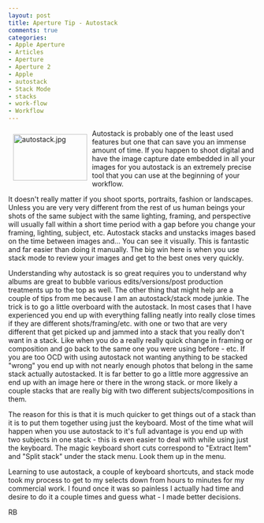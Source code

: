 ```yaml
---
layout: post
title: Aperture Tip - Autostack
comments: true
categories:
- Apple Aperture
- Articles
- Aperture
- Aperture 2
- Apple
- autostack
- Stack Mode
- stacks
- work-flow
- Workflow
---
```

<a rel="lightbox" href="/wp-content/uploads/2009/12/autostack.jpg"><img title="autostack.jpg" src="/wp-content/uploads/2009/12/.thumbs/.autostack.jpg" border="0" alt="autostack.jpg" hspace="10" vspace="10" width="150" height="94" align="left" /></a>Autostack is probably one of the least used features but one that can save you an immense amount of time. If you happen to shoot digital and have the image capture date embedded in all your images for you autostack is an extremely precise tool that you can use at the beginning of your workflow.

It doesn't really matter if you shoot sports, portraits, fashion or landscapes. Unless you are very very different from the rest of us human beings your shots of the same subject with the same lighting, framing, and perspective will usually fall within a short time period with a gap before you change your framing, lighting, subject, etc. Autostack stacks and unstacks images based on the time between images and... You can see it visually. This is fantastic and far easier than doing it manually. The big win here is when you use stack mode to review your images and get to the best ones very quickly.

Understanding why autostack is so great requires you to understand why albums are great to bubble various edits/versions/post production treatments up to the top as well. The other thing that might help are a couple of tips from me because I am an autostack/stack mode junkie. The trick is to go a little overboard with the autostack. In most cases that I have experienced you end up with everything falling neatly into really close times if they are different shots/framing/etc. with one or two that are very different that get picked up and jammed into a stack that you really don't want in a stack. Like when you do a really really quick change in framing or composition and go back to the same one you were using before - etc. If you are too OCD with using autostack not wanting anything to be stacked "wrong" you end up with not nearly enough photos that belong in the same stack actually autostacked. It is far better to go a little more aggressive an end up with an image here or there in the wrong stack. or more likely a couple stacks that are really big with two different subjects/compositions in them.

The reason for this is that it is much quicker to get things out of a stack than it is to put them together using just the keyboard. Most of the time what will happen when you use autostack to it's full advantage is you end up with two subjects in one stack - this is even easier to deal with while using just the keyboard. The magic keyboard short cuts correspond to "Extract Item" and "Split stack" under the stack menu. Look them up in the menu.

Learning to use autostack, a couple of keyboard shortcuts, and stack mode took my process to get to my selects down from hours to minutes for my commercial work. I found once it was so painless I actually had time and desire to do it a couple times and guess what - I made better decisions.

RB